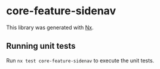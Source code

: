 # core-feature-sidenav

This library was generated with [Nx](https://nx.dev).

## Running unit tests

Run `nx test core-feature-sidenav` to execute the unit tests.
